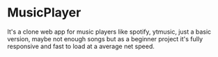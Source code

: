 # MusicPlayer
It's a clone web app for music players like spotify, ytmusic, just a basic version, maybe not enough songs but as a beginner project it's fully responsive and fast to load at a average net speed.
